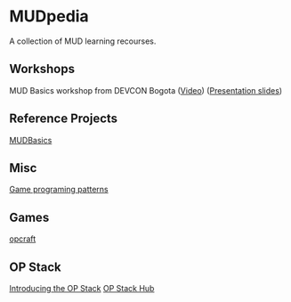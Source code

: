 # MUDpedia
A collection of MUD learning recourses. 


## Workshops
MUD Basics workshop from DEVCON Bogota ([Video](https://drive.google.com/file/d/1aBw9UW7lrsMZBiCiXsJCVyukfAVrqlEZ/view)) ([Presentation slides](https://www.figma.com/file/n4Ld4tpaiymotp9mRH5Te9/Mud-Workshop?node-id=1%3A14))


## Reference Projects
[MUDBasics](https://github.com/latticexyz/mudbasics)

## Misc
[Game programing patterns](https://gameprogrammingpatterns.com/)

## Games
[opcraft](https://opcraft.mud.dev/)

## OP Stack
[Introducing the OP Stack](https://optimism.mirror.xyz/fLk5UGjZDiXFuvQh6R_HscMQuuY9ABYNF7PI76-qJYs)
[OP Stack Hub](https://oplabs.notion.site/External-OP-Stack-Hub-970a0720eade4feb8e9743d6e65d5e60)
